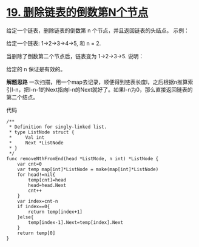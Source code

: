 # [19. 删除链表的倒数第N个节点](https://leetcode-cn.com/problems/remove-nth-node-from-end-of-list/)

给定一个链表，删除链表的倒数第 n 个节点，并且返回链表的头结点。
示例：

给定一个链表: 1->2->3->4->5, 和 n = 2.

当删除了倒数第二个节点后，链表变为 1->2->3->5.
说明：

给定的 n 保证是有效的。

**解题思路**
一次扫描，用一个map去记录，顺便得到链表长度l，之后根据n推算索引l-n，把l-n-1的Next指向l-n的Next就好了。如果l-n为0，那么直接返回链表的第二个结点。

代码

```
/**
 * Definition for singly-linked list.
 * type ListNode struct {
 *     Val int
 *     Next *ListNode
 * }
 */
func removeNthFromEnd(head *ListNode, n int) *ListNode {
    var cnt=0
    var temp map[int]*ListNode = make(map[int]*ListNode)
    for head!=nil{
        temp[cnt]=head
        head=head.Next
        cnt++
    }
    var index=cnt-n
    if index==0{
        return temp[index+1]
    }else{
        temp[index-1].Next=temp[index].Next
    }
    return temp[0]
}
```